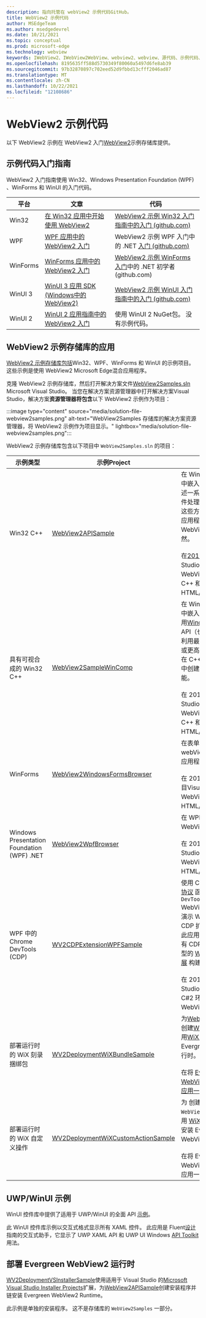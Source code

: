 ```yaml
---
description: 指向托管在 webView2 示例代码GitHub。
title: WebView2 示例代码
author: MSEdgeTeam
ms.author: msedgedevrel
ms.date: 10/21/2021
ms.topic: conceptual
ms.prod: microsoft-edge
ms.technology: webview
keywords: IWebView2、IWebView2WebView、webview2、webview、源代码、示例代码、示例、代码示例、WebView 示例代码、WebView2 示例代码
ms.openlocfilehash: 8195635ff588d5730349f80060a5497d6fe8ab39
ms.sourcegitcommit: 97b32870897c702eed52d9fbbd13cfff2046ad87
ms.translationtype: MT
ms.contentlocale: zh-CN
ms.lasthandoff: 10/22/2021
ms.locfileid: "12108686"
---
```

# <a name="webview2-sample-code"></a>WebView2 示例代码

以下 WebView2 示例在 WebView2 入门[WebView2](https://github.com/MicrosoftEdge/WebView2Samples)示例存储库提供。


<!-- ====================================================================== -->
## <a name="sample-code-for-get-started-guides"></a>示例代码入门指南

WebView2 入门指南使用 Win32、Windows Presentation Foundation (WPF) 、WinForms 和 WinUI 的入门代码。

| 平台 | 文章 | 代码 |
|---|---|---|
| Win32 | [在 Win32 应用中开始使用 WebView2](./get-started/win32.md) | [WebView2 示例 Win32 入门指南中的入门 (github.com) ](https://github.com/MicrosoftEdge/WebView2Samples/tree/master/GettingStartedGuides/Win32_GettingStarted) |
| WPF | [WPF 应用中的 WebView2 入门](./get-started/wpf.md) | WebView2 示例 WPF 入门中的 .NET [入门 (github.com) ](https://github.com/MicrosoftEdge/WebView2Samples/tree/master/GettingStartedGuides/WPF_GettingStarted) |
| WinForms | [WinForms 应用中的 WebView2 入门](./get-started/winforms.md) | [WebView2 示例 WinForms 入门](https://github.com/MicrosoftEdge/WebView2Samples/tree/master/GettingStartedGuides/WinForms_GettingStarted)中的 .NET 初学者 (github.com)  |
| WinUI 3 | [WinUI 3 应用 SDK (Windows中的 WebView2) ](./get-started/winui.md) | [WebView2 示例 WinUI 入门指南中的入门 (github.com) ](https://github.com/MicrosoftEdge/WebView2Samples/tree/master/GettingStartedGuides/WinUI3_GettingStarted) |
| WinUI 2 | [WinUI 2 应用指南中的 WebView2 入门](./get-started/winui2.md) | 使用 WinUI 2 NuGet包。  没有示例代码。 |


<!-- ====================================================================== -->
## <a name="apps-in-the-webview2-samples-repo"></a>WebView2 示例存储库的应用

[WebView2 示例存储库包括](https://github.com/MicrosoftEdge/WebView2Samples)Win32、WPF、WinForms 和 WinUI 的示例项目。  这些示例是使用 WebView2 Microsoft Edge混合应用程序。

克隆 WebView2 示例存储库，然后打开解决方案文件[WebView2Samples.sln](https://github.com/MicrosoftEdge/WebView2Samples/blob/master/SampleApps/WebView2Samples.sln) Microsoft Visual Studio。  当您在解决方案资源管理器中打开解决方案Visual Studio，解决方案**资源管理器将包含**以下 WebView2 示例作为项目：

:::image type="content" source="media/solution-file-webview2samples.png" alt-text="WebView2Samples 存储库的解决方案资源管理器，将 WebView2 示例作为项目显示。" lightbox="media/solution-file-webview2samples.png":::

WebView2 示例存储库包含以下项目中 `WebView2Samples.sln` 的项目：

| 示例类型 | 示例Project | 描述 |
|---|---|---|
| Win32 C++ | [WebView2APISample](https://github.com/MicrosoftEdge/WebView2Samples/tree/master/SampleApps/WebView2APISample) | 在 Win32 本机应用程序中嵌入 WebView2。  阐述一系列 WebView2 事件处理程序和 API 方法，这些方法允许本机 Win32 应用程序直接与 WebView 交互，反之亦然。<br/><br/>  在[2019](https://visualstudio.microsoft.com/vs/)年 3 月Visual Studio Win32 项目。  在 WebView2 环境中使用 C++ 和 HTML/CSS/JavaScript。 |
| 具有可视合成的 Win32 C++ | [WebView2SampleWinComp](https://github.com/MicrosoftEdge/WebView2Samples/tree/master/SampleApps/WebView2SampleWinComp) | 在 Win32 本机应用程序中嵌入 WebView2。  使用[Windows](/uwp/api/windows.ui.composition)运行时合成 API（也称为可视化层）利用最新的 Windows 10 或更高版本的 UI 功能，在 C++ Win32 应用程序中创建更好的外观和功能。<br/><br/>  在 2019 年 3 月Visual Studio Win32 项目。  在 WebView2 环境中使用 C++ 和 HTML/CSS/JavaScript。 |
| WinForms | [WebView2WindowsFormsBrowser](https://github.com/MicrosoftEdge/WebView2Samples/tree/master/SampleApps/WebView2WindowsFormsBrowser) | 在表单应用程序中嵌入 webView2 Windows表单应用程序。<br/><br/>  在 2019 Windows表单项目Visual Studio构建。  在 WebView2 C#和 HTML/CSS/JavaScript。 |
| Windows Presentation Foundation (WPF) .NET | [WebView2WpfBrowser](https://github.com/MicrosoftEdge/WebView2Samples/tree/master/SampleApps/WebView2WpfBrowser) | 在 WPF 应用程序中嵌入 WebView2。<br/><br/>  在 2019 年 10 月Visual Studio WPF 项目。  在 WebView2 C#和 HTML/CSS/JavaScript。 |
| WPF 中的 Chrome DevTools (CDP)  | [WV2CDPExtensionWPFSample](https://github.com/MicrosoftEdge/WebView2Samples/tree/master/SampleApps/WV2CDPExtensionWPFSample) | 使用 Chrome [DevTools 协议](../devtools-protocol-chromium\index.md) 函数，使用 `DevToolsProtocolHelper` WebView2 中的对象。  演示 WPF 中 WebView2 CDP 扩展的使用模式。  此应用程序是使用定义所有 CDP 方法、事件和类型的 [WebView2 CDP 扩展](https://aka.ms/webviewcdp) 构建的。<br/><br/>  在 2019 年 10 月Visual Studio WPF 项目。  在 C#2 环境中使用 WebView2。 |
| 部署运行时的 WiX 刻录捆绑包 | [WV2DeploymentWiXBundleSample](https://github.com/MicrosoftEdge/WebView2Samples/blob/master/SampleApps/WV2DeploymentWiXBurnBundleSample/README.md) | 为[WebView2APISample](https://github.com/MicrosoftEdge/WebView2Samples/blob/master/SampleApps/WebView2APISample/README.md)创建[WiX](https://wixtoolset.org/)安装程序，并使用[WiX 刻录捆绑](https://wixtoolset.org/documentation/manual/v3/bundle/)包链安装 Evergreen WebView2 运行时。<br/><br/>  在将 [Evergreen WebView2 运行时与你的应用一](concepts/distribution.md) 起部署时使用。 |
| 部署运行时的 WiX 自定义操作 | [WV2DeploymentWiXCustomActionSample](https://github.com/MicrosoftEdge/WebView2Samples/blob/master/SampleApps/WV2DeploymentWiXCustomActionSample/README.md) | 为 创建 WiX 安装程序， `WebView2APISample` 并使用 [WiX 自定义操作](https://wixtoolset.org/documentation/manual/v3/wixdev/extensions/authoring_custom_actions.html) 链接安装 Evergreen WebView2 运行时。<br/><br/>  在将 Evergreen WebView2 运行时与你的应用一起部署时使用。 |


<!-- ====================================================================== -->
## <a name="uwpwinui-samples"></a>UWP/WinUI 示例

WinUI 控件库中提供了适用于 UWP/WinUI 的全面 API [示例](https://github.com/microsoft/Xaml-Controls-Gallery/tree/winui3preview)。

此 WinUI 控件库示例以交互式格式显示所有 XAML 控件。  此应用是 Fluent[设计](/windows/uwp/design/basics/)指南的交互式助手，它显示了 UWP XAML API 和 UWP UI Windows [API Toolkit](/uwp/toolkits/winui/)用法。


<!-- ====================================================================== -->
## <a name="deploy-the-evergreen-webview2-runtime"></a>部署 Evergreen WebView2 运行时

[WV2DeploymentVSInstallerSample](https://github.com/MicrosoftEdge/WebView2Samples/blob/master/SampleApps/WV2DeploymentVSInstallerSample/README.md)使用适用于 Visual Studio 的[Microsoft Visual Studio Installer Projects](https://marketplace.visualstudio.com/items?itemName=visualstudioclient.MicrosoftVisualStudio2017InstallerProjects)扩展，为[WebView2APISample](https://github.com/MicrosoftEdge/WebView2Samples/blob/master/SampleApps/WebView2APISample/README.md)创建安装程序并链安装 Evergreen WebView2 Runtime。

此示例是单独的安装程序。 这不是存储库的 `WebView2Samples` 一部分。
